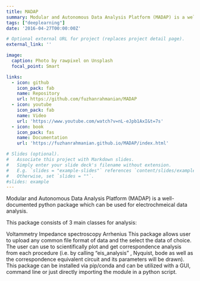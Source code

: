 ```yaml
---
title: MADAP
summary: Modular and Autonomous Data Analysis Platform (MADAP) is a well-documented python package which can be used for electrochmeical data analysis.
tags: ["deeplearning"]
date: '2016-04-27T00:00:00Z'

# Optional external URL for project (replaces project detail page).
external_link: ''

image:
  caption: Photo by rawpixel on Unsplash
  focal_point: Smart

links:
  - icon: github
    icon_pack: fab
    name: Repository
    url: https://github.com/fuzhanrahmanian/MADAP
  - icon: youtube
    icon_pack: fab
    name: Video
    url: 'https://www.youtube.com/watch?v=nL-eJpb1AxI&t=7s'
  - icon: book
    icon_pack: fas
    name: Documentation
    url: 'https://fuzhanrahmanian.github.io/MADAP/index.html'

# Slides (optional).
#   Associate this project with Markdown slides.
#   Simply enter your slide deck's filename without extension.
#   E.g. `slides = "example-slides"` references `content/slides/example-slides.md`.
#   Otherwise, set `slides = ""`.
#slides: example
---
```


Modular and Autonomous Data Analysis Platform (MADAP) is a well-documented python package which can be used for electrochmeical data analysis.

This package consists of 3 main classes for analysis:

Voltammetry
Impedance spectroscopy
Arrhenius
This package allows user to upload any common file format of data and the select the data of choice. The user can use to scientifically plot and get correspondence analysis from each procedure (i.e. by calling “eis_analysis” , Nyquist, bode as well as the correspondence equivalent circuit and its parameters will be drawn). This package can be installed via pip/conda and can be utilized with a GUI, command line or just directly importing the module in a python script.
